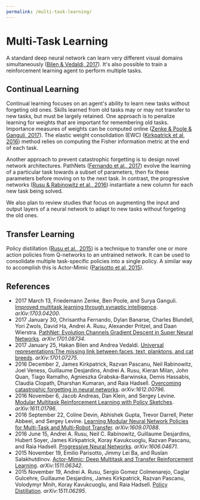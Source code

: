 ```yaml
---
permalink: /multi-task-learning/
---
```

# Multi-Task Learning

A standard deep neural network can learn very different visual domains simultaneously ([Bilen & Vedaldi, 2017](https://arxiv.org/abs/1701.07275)). It's also possible to train a reinforcement learning agent to perform multiple tasks.

## Continual Learning

Continual learning focuses on an agent's ability to learn new tasks without forgeting old ones. Skills learned from old tasks may or may not transfer to new tasks, but must be largely retained. One approach is to penalize learning for weights that are important for remembering old tasks. Importance measures of weights can be computed online ([Zenke & Poole & Ganguli, 2017](https://arxiv.org/abs/1703.04200)). The elastic weight consolidation (EWC) ([Kirkpatrick et al, 2016](https://arxiv.org/abs/1612.00796)) method relies on computing the Fisher information metric at the end of each task.

Another approach to prevent catastrophic forgetting is to design novel network architectures. PathNets ([Fernando et al., 2017](https://arxiv.org/abs/1701.08734)) evolve the learning of a particular task towards a subset of parameters, then fix these parameters before moving on to the next task. In contrast, the progressive networks ([Rusu & Rabinowitz et al., 2016](https://arxiv.org/abs/1606.04671)) instantiate a new column for each new task being solved.

We also plan to review studies that focus on augmenting the input and output layers of a neural network to adapt to new tasks without forgeting the old ones.

## Transfer Learning

Policy distillation ([Rusu et al., 2015](https://arxiv.org/abs/1511.06295)) is a technique to transfer one or more action policies from Q-networks to an untrained network. It can be used to consolidate multiple task-specific policies into a single policy. A similar way to accomplish this is Actor-Mimic ([Parisotto et al, 2015](https://arxiv.org/abs/1511.06342)).

## References

* 2017 March 13, Friedemann Zenke, Ben Poole, and Surya Ganguli. [Improved multitask learning through synaptic intelligence](https://arxiv.org/abs/1703.04200). *arXiv:1703.04200*.
* 2017 January 30, Chrisantha Fernando, Dylan Banarse, Charles Blundell, Yori Zwols, David Ha, Andrei A. Rusu, Alexander Pritzel, and Daan Wierstra. [PathNet: Evolution Channels Gradient Descent in Super Neural Networks](https://arxiv.org/abs/1701.08734). *arXiv:1701.08734*.
* 2017 January 25, Hakan Bilen and Andrea Vedaldi. [Universal representations:The missing link between faces, text, planktons, and cat breeds](https://arxiv.org/abs/1701.07275). *arXiv:1701.07275*.
* 2016 December 2, James Kirkpatrick, Razvan Pascanu, Neil Rabinowitz, Joel Veness, Guillaume Desjardins, Andrei A. Rusu, Kieran Milan, John Quan, Tiago Ramalho, Agnieszka Grabska-Barwinska, Demis Hassabis, Claudia Clopath, Dharshan Kumaran, and Raia Hadsell. [Overcoming catastrophic forgetting in neural networks](https://arxiv.org/abs/1612.00796). *arXiv:1612.00796*.
* 2016 November 6, Jacob Andreas, Dan Klein, and Sergey Levine. [Modular Multitask Reinforcement Learning with Policy Sketches](https://arxiv.org/abs/1611.01796). *arXiv:1611.01796*.
* 2016 September 22, Coline Devin, Abhishek Gupta, Trevor Darrell, Pieter Abbeel, and Sergey Levine. [Learning Modular Neural Network Policies for Multi-Task and Multi-Robot Transfer](https://arxiv.org/abs/1609.07088). *arXiv:1609.07088*.
* 2016 June 15, Andrei A. Rusu, Neil C. Rabinowitz, Guillaume Desjardins, Hubert Soyer, James Kirkpatrick, Koray Kavukcuoglu, Razvan Pascanu, and Raia Hadsell. [Progressive Neural Networks](https://arxiv.org/abs/1606.04671). *arXiv:1606.04671*.
* 2015 November 19, Emilio Parisotto, Jimmy Lei Ba, and Ruslan Salakhutdinov. [Actor-Mimic: Deep Multitask and Transfer Reinforcement Learning](https://arxiv.org/abs/1511.06342). *arXiv:1511.06342*.
* 2015 November 19, Andrei A. Rusu, Sergio Gomez Colmenarejo, Caglar Gulcehre, Guillaume Desjardins, James Kirkpatrick, Razvan Pascanu, Volodymyr Mnih, Koray Kavukcuoglu, and Raia Hadsell. [Policy Distillation](https://arxiv.org/abs/1511.06295). *arXiv:1511.06295*.
